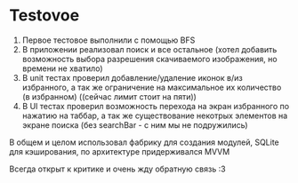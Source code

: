 # Testovoe

1) Первое тестовое выполнили с помощью BFS
2) В приложении реализовал поиск и все остальное (хотел добавить возможность выбора разрешения скачиваемого изображения, но времени не хватило)
3) В unit тестах проверил добавление/удаление иконок в/из избранного, а так же ограничение на максимальное их количество (в избранном) ((сейчас лимит стоит на пяти))
4) В UI тестах проверил возможность перехода на экран избранного по нажатию на таббар, а так же существование некотрых элементов на экране поиска (без searchBar - с ним мы не подружились)

В общем и целом использовал фабрику для создания модулей, SQLite для кэширования, по архитектуре придерживался MVVM

Всегда открыт к критике и очень жду обратную связь :3
